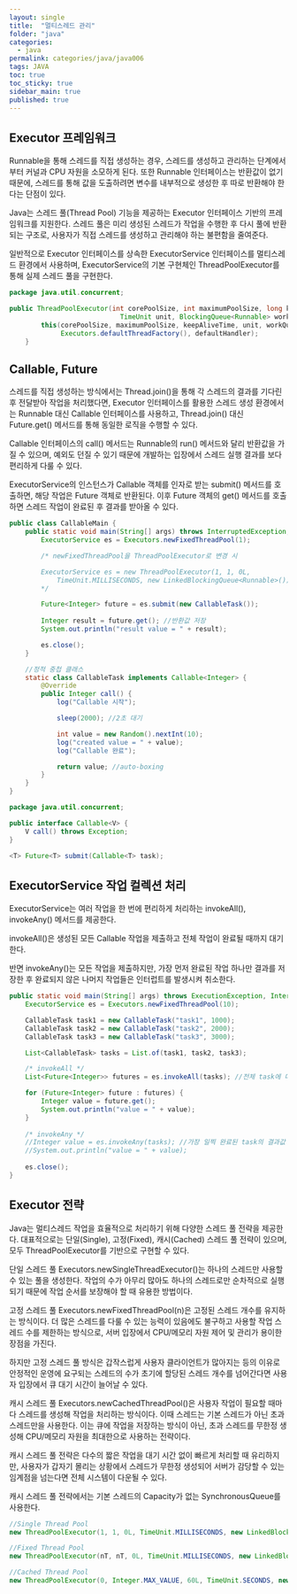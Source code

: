 ```yaml
---
layout: single
title:  "멀티스레드 관리"
folder: "java"
categories:
  - java
permalink: categories/java/java006
tags: JAVA
toc: true
toc_sticky: true
sidebar_main: true
published: true
---
```


## Executor 프레임워크
Runnable을 통해 스레드를 직접 생성하는 경우, 스레드를 생성하고 관리하는 단계에서부터 커널과 CPU 자원을 소모하게 된다. 또한 Runnable 인터페이스는 반환값이 없기 때문에, 스레드를 통해 값을 도출하려면 변수를 내부적으로 생성한 후 따로 반환해야 한다는 단점이 있다.

Java는 스레드 풀(Thread Pool) 기능을 제공하는 Executor 인터페이스 기반의 프레임워크를 지원한다. 스레드 풀은 미리 생성된 스레드가 작업을 수행한 후 다시 풀에 반환되는 구조로, 사용자가 직접 스레드를 생성하고 관리해야 하는 불편함을 줄여준다.

일반적으로 Executor 인터페이스를 상속한 ExecutorService 인터페이스를 멀티스레드 환경에서 사용하며, ExecutorService의 기본 구현체인 ThreadPoolExecutor를 통해 실제 스레드 풀을 구현한다.

```java
package java.util.concurrent;

public ThreadPoolExecutor(int corePoolSize, int maximumPoolSize, long keepAliveTime,
                            TimeUnit unit, BlockingQueue<Runnable> workQueue) {
        this(corePoolSize, maximumPoolSize, keepAliveTime, unit, workQueue,
             Executors.defaultThreadFactory(), defaultHandler);
    }
```

## Callable, Future
스레드를 직접 생성하는 방식에서는 Thread.join()을 통해 각 스레드의 결과를 기다린 후 전달받아 작업을 처리했다면, Executor 인터페이스를 활용한 스레드 생성 환경에서는 Runnable 대신 Callable 인터페이스를 사용하고, Thread.join() 대신 Future.get() 메서드를 통해 동일한 로직을 수행할 수 있다.

Callable 인터페이스의 call() 메서드는 Runnable의 run() 메서드와 달리 반환값을 가질 수 있으며, 예외도 던질 수 있기 때문에 개발하는 입장에서 스레드 실행 결과를 보다 편리하게 다룰 수 있다.

ExecutorService의 인스턴스가 Callable 객체를 인자로 받는 submit() 메서드를 호출하면, 해당 작업은 Future 객체로 반환된다. 이후 Future 객체의 get() 메서드를 호출하면 스레드 작업이 완료된 후 결과를 받아올 수 있다.

```java
public class CallableMain {
    public static void main(String[] args) throws InterruptedException, ExecutionException {
        ExecutorService es = Executors.newFixedThreadPool(1);

        /* newFixedThreadPool을 ThreadPoolExecutor로 변경 시

        ExecutorService es = new ThreadPoolExecutor(1, 1, 0L, 
            TimeUnit.MILLISECONDS, new LinkedBlockingQueue<Runnable>());
        */

        Future<Integer> future = es.submit(new CallableTask());
        
        Integer result = future.get(); //반환값 저장
        System.out.println("result value = " + result);

        es.close();
    }

    //정적 중첩 클래스
    static class CallableTask implements Callable<Integer> {
        @Override
        public Integer call() {
            log("Callable 시작");

            sleep(2000); //2초 대기

            int value = new Random().nextInt(10);
            log("created value = " + value);
            log("Callable 완료");

            return value; //auto-boxing
        }
    }
}
```
```java
package java.util.concurrent;

public interface Callable<V> {
    V call() throws Exception;
}

<T> Future<T> submit(Callable<T> task);
```

## ExecutorService 작업 컬렉션 처리
ExecutorService는 여러 작업을 한 번에 편리하게 처리하는 invokeAll(), invokeAny() 메서드를 제공한다.

invokeAll()은 생성된 모든 Callable 작업을 제출하고 전체 작업이 완료될 때까지 대기한다.

반면 invokeAny()는 모든 작업을 제출하지만, 가장 먼저 완료된 작업 하나만 결과를 저장한 후 완료되지 않은 나머지 작업들은 인터럽트를 발생시켜 취소한다.

```java
public static void main(String[] args) throws ExecutionException, InterruptedException {
    ExecutorService es = Executors.newFixedThreadPool(10);

    CallableTask task1 = new CallableTask("task1", 1000);
    CallableTask task2 = new CallableTask("task2", 2000);
    CallableTask task3 = new CallableTask("task3", 3000);

    List<CallableTask> tasks = List.of(task1, task2, task3);

    /* invokeAll */
    List<Future<Integer>> futures = es.invokeAll(tasks); //전체 task에 대한 결과값 전부 저장

    for (Future<Integer> future : futures) {
        Integer value = future.get();
        System.out.println("value = " + value);
    }
    
    /* invokeAny */
    //Integer value = es.invokeAny(tasks); //가장 일찍 완료된 task의 결과값 하나만 저장
    //System.out.println("value = " + value);
   
    es.close();
}
```

## Executor 전략
Java는 멀티스레드 작업을 효율적으로 처리하기 위해 다양한 스레드 풀 전략을 제공한다. 대표적으로는 단일(Single), 고정(Fixed), 캐시(Cached) 스레드 풀 전략이 있으며, 모두 ThreadPoolExecutor를 기반으로 구현할 수 있다.

단일 스레드 풀 Executors.newSingleThreadExecutor()는 하나의 스레드만 사용할 수 있는 풀을 생성한다. 작업의 수가 아무리 많아도 하나의 스레드로만 순차적으로 실행되기 때문에 작업 순서를 보장해야 할 때 유용한 방법이다.

고정 스레드 풀 Executors.newFixedThreadPool(n)은 고정된 스레드 개수를 유지하는 방식이다. 더 많은 스레드를 다룰 수 있는 능력이 있음에도 불구하고 사용할 작업 스레드 수를 제한하는 방식으로, 서버 입장에서 CPU/메모리 자원 제어 및 관리가 용이한 장점을 가진다.

하지만 고정 스레드 풀 방식은 갑작스럽게 사용자 클라이언트가 많아지는 등의 이유로 안정적인 운영에 요구되는 스레드의 수가 초기에 할당된 스레드 개수를 넘어간다면 사용자 입장에서 큐 대기 시간이 늘어날 수 있다.

캐시 스레드 풀 Executors.newCachedThreadPool()은 사용자 작업이 필요할 때마다 스레드를 생성해 작업을 처리하는 방식이다. 이때 스레드는 기본 스레드가 아닌 초과 스레드만을 사용한다. 이는 큐에 작업을 저장하는 방식이 아닌, 초과 스레드를 무한정 생성해 CPU/메모리 자원을 최대한으로 사용하는 전략이다.

캐시 스레드 풀 전략은 다수의 짧은 작업을 대기 시간 없이 빠르게 처리할 때 유리하지만, 사용자가 갑자기 몰리는 상황에서 스레드가 무한정 생성되어 서버가 감당할 수 있는 임계점을 넘는다면 전체 시스템이 다운될 수 있다.

캐시 스레드 풀 전략에서는 기본 스레드의 Capacity가 없는 SynchronousQueue를 사용한다.

```java
//Single Thread Pool
new ThreadPoolExecutor(1, 1, 0L, TimeUnit.MILLISECONDS, new LinkedBlockingQueue<Runnable>());

//Fixed Thread Pool
new ThreadPoolExecutor(nT, nT, 0L, TimeUnit.MILLISECONDS, new LinkedBlockingQueue<Runnable>());

//Cached Thread Pool
new ThreadPoolExecutor(0, Integer.MAX_VALUE, 60L, TimeUnit.SECONDS, new SynchronousQueue<Runnable>());
```